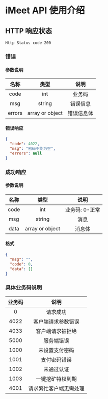 # iMeet API 使用介绍

## HTTP 响应状态

`Http Status code 200`


### 错误

#### 参数说明

|  名称  |      类型       |          说明           |
| :----: | :-------------: | :---------------------: |
|  code  |       int       | 业务码|
|  msg   |     string      |        错误信息         |
| errors | array or object |       错误信息体        |

#### 错误响应

```json
{
  "code": 4022,
  "msg": "密码不能为空",
  "errors": null
}
```

### 成功响应

#### 参数说明

| 名称 |      类型       |          说明          |
| :--: | :-------------: | :--------------------: |
| code |       int       | 业务码: 0-正常|
| msg  |     string      |          消息          |
| data | array or object |         消息体         |

#### 格式

```json
{
  "msg": "",
  "code": 0,
  "data": []
}
```

### 具体业务码说明

|  业务码  |      说明       |
| :----: | :-------------: |
|  0  |请求成功|
|  4022  |客户端请求参数错误|
|  4033  |客户端请求被拒绝|
| 5000   |服务端错误|
| 1000 | 未设置支付密码  |
| 1001 | 支付密码错误   |
| 1002 | 未通过认证  |
| 1003 | 一键挖矿特权到期   |
| 4001 | 请求繁忙客户端无需处理 |
